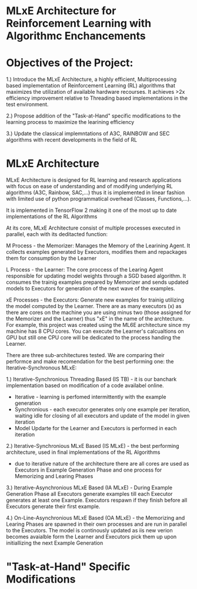 # MLxE Architecture for Reinforcement Learning with Algorithmc Enchancements

# Objectives of the Project:
1.) Introduce the MLxE Architecture, a highly efficient, Multiprocessing based implementation of Reinforcement Learning (RL) algorithms that maximizes the utilization of available hardware recourses. It achieves >2x efficiency improvement relative to Threading based implementations in the test environment.

2.) Propose addition of the "Task-at-Hand" specific modifications to the learning process to maximize the learining efficiency

3.) Update the classical implemntations of A3C, RAINBOW and SEC algorithms with recent developments in the field of RL

# MLxE Architecture
MLxE Architecture is designed for RL learning and research applications with focus on ease of understanding and of modifying underlying RL algorithms (A3C, Rainbow, SAC,...) thus it is implemented in linear fashion with limited use of python programmatical overhead (Classes, Functions,...). 

It is implemented in TensorFlow 2 making it one of the most up to date implementations of the RL Algorithms

At its core, MLxE Architecture consist of multiple processes executed in parallel, each with its deditacted function:

M Process - the Memorizer: Manages the Memory of the Learining Agent. It collects examples generated by Executors, modifies them and repackages them for consumption by the Learner

L Process - the Learner: The core proccess of the Learing Agent responsible for updating model weights through a SGD based algorithm. It consumes the trainig examples prepared by Memorizer and sends updated models to Executors for generation of the next wave of the examples.

xE Processes - the Executors: Generate new examples for trainig utilizing the model computed by the Learner. There are as many executors (x) as there are cores on the machine you are using minus two (those assigned for the Memorizer and the Learner) thus "xE" in the name of the archtecture. For example, this project was created using the ML6E architecture since my machine has 8 CPU cores. You can execute the Learner's calcualtions on GPU but still one CPU core will be dedicated to the process handing the Learner. 

There are three sub-architectures tested. We are comparing their performce and make recomendation for the best performing one: the Iterative-Synchronous MLxE:

1.) Iterative-Synchronious Threading Based (IS TB) - it is our banchark implementation based on modification of a code availabel online.
- Iterative - learning is perfomed intermittently with the example generation
- Synchronious - each executor generates only one example per iteration, waiting idle for closing of all executors and update of the model in given iteration
- Model Updarte for the Learner and Executors is performed in each iteration

2.) Iterative-Synchronious MLxE Based (IS MLxE) - the best performing architecture, used in final implementations of the RL Algorithms
- due to iterative nature of the architecture there are all cores are used as Executors in Example Generation Phase and one process for Memorizing and Learing Phases 

3.) Iterative-Asynchronious MLxE Based (IA MLxE) - During Example Generation Phase all Executors generate examples till each Executor generates at least one Example. Executors respawn if they finish before all Executors generate their first example.

4.) On-Line-Asynchronious MLxE Based (OA MLxE) - the Memorizing and Learing Phases are spawned in their own processes and are run in parallel to the Executors. The model is continously updated as iis new verion becomes avaialble form the Learner and Executors pick them up upon initiallizing the next Example Generation

# "Task-at-Hand" Specific Modifications
